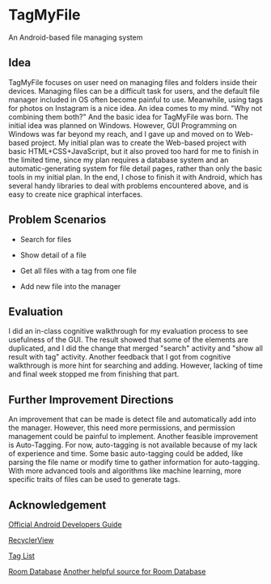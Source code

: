 # TagMyFile

An Android-based file managing system

## Idea

  TagMyFile focuses on user need on managing files and folders inside their devices. 
Managing files can be a difficult task for users, and the default file manager included in OS often become painful to use. Meanwhile, using tags for photos on Instagram is a nice idea. An idea comes to my mind. "Why not combining them both?" And the basic idea for TagMyFile was born. 
  The initial idea was planned on Windows. However, GUI Programming on Windows was far beyond my reach, and I gave up and moved on to Web-based project. My initial plan was to create the Web-based project with basic HTML+CSS+JavaScript, but it also proved too hard for me to finish in the limited time, since my plan requires a database system and an automatic-generating system for file detail pages, rather than only the basic tools in my initial plan. In the end, I chose to finish it with Android, which has several handy libraries to deal with problems encountered above, and is easy to create nice graphical interfaces.  

## Problem Scenarios

 + Search for files
 
 + Show detail of a file
 
 + Get all files with a tag from one file

 + Add new file into the manager
 
## Evaluation

  I did an in-class cognitive walkthrough for my evaluation process to see usefulness of the GUI. The result showed that some of the elements are duplicated, and I did the change that merged "search" activity and "show all result with tag" activity. Another feedback that I got from cognitive walkthrough is more hint for searching and adding. However, lacking of time and final week stopped me from finishing that part.

## Further Improvement Directions

  An improvement that can be made is detect file and automatically add into the manager. However, this need more permissions, and permission management could be painful to implement.
  Another feasible improvement is Auto-Tagging. For now, auto-tagging is not available because of my lack of experience and time. Some basic auto-tagging could be added, like parsing the file name or modify time to gather information for auto-tagging. With more advanced tools and algorithms like machine learning, more specific traits of files can be used to generate tags. 

## Acknowledgement

[Official Android Developers Guide](https://developer.android.com/)

[RecyclerView](https://code.tutsplus.com/tutorials/getting-started-with-recyclerview-and-cardview-on-android--cms-23465)

[Tag List](https://stackoverflow.com/questions/6996837/android-multi-line-linear-layout)

[Room Database](https://medium.com/@ajaysaini.official/building-database-with-room-persistence-library-ecf7d0b8f3e9) 
[Another helpful source for Room Database](https://stackoverflow.com/questions/44582397/android-room-persistent-library-typeconverter-error-of-error-cannot-figure-ou)
